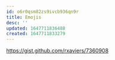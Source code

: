 ```yaml
---
id: o6r0qsm82zs9ivcb936qn9r
title: Emojis
desc: ''
updated: 1647711836488
created: 1647711833279
---
```

https://gist.github.com/rxaviers/7360908

